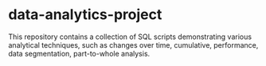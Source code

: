# data-analytics-project
This repository contains a collection of SQL scripts demonstrating various analytical techniques, such as changes over time, cumulative, performance, data segmentation, part-to-whole analysis.
